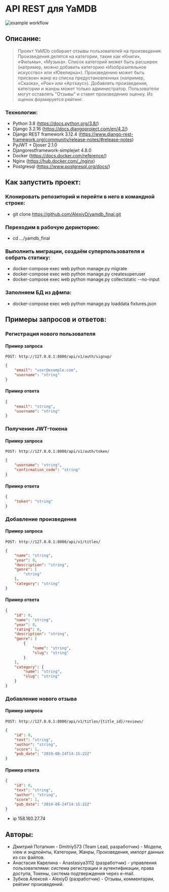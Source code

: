 # API REST для YaMDB
![example workflow](https://github.com/AlexiyD/yamdb_final/actions/workflows/yamdb_workflow.yml/badge.svg)
## Описание:
>Проект YaMDb собирает отзывы пользователей на произведения.
>Произведения делятся на категории, такие как «Книги», «Фильмы», «Музыка».
>Список категорий может быть расширен (например, можно добавить категорию «Изобразительное искусство» или «Ювелирка»).
>Произведению может быть присвоен жанр из списка предустановленных (например, «Сказка», «Рок» или «Артхаус»). 
>Добавлять произведения, категории и жанры может только администратор.
>Пользователи могут оставлять "Отзывы" и ставят произведению оценку. Из оценок формируется рейтинг.

### Технологии:
* Python 3.8 (https://docs.python.org/3.8/)
* Django 3.2.16 (https://docs.djangoproject.com/en/4.2/)
* Django REST framework 3.12.4 (https://www.django-rest-framework.org/community/release-notes/#release-notes)
* PyJWT + Djoser 2.1.0
* Djangorestframework-simplejwt 4.8.0 
* Docker (https://docs.docker.com/reference/)
* Nginx (https://hub.docker.com/_/nginx)
* Postgresql (https://www.postgresql.org/docs/)

## Как запустить проект:

### Клонировать репозиторий и перейти в него в командной строке:
* git clone 
https://github.com/AlexiyD/yamdb_final.git

### Переходим в рабочую дерикторию:
* cd .../yamdb_final

### Выполнить миграции, создаём суперпользователя и собрать статику:
* docker-compose exec web python manage.py migrate
* docker-compose exec web python manage.py createsuperuser
* docker-compose exec web python manage.py collectstatic --no-input 

### Заполняем БД из дфмпа:
* docker-compose exec web python manage.py loaddata fixtures.json




## Примеры запросов и ответов:
### Регистрация нового пользователя

#### Пример запроса
```URL
POST: http://127.0.0.1:8000/api/v1/auth/signup/
```
```JSON
{
    "email": "user@example.com",
    "username": "string"
}
```
#### Пример ответа
```JSON
{
    "email": "string",
    "username": "string"
}
```
### Получение JWT-токена
#### Пример запроса
```URL
POST: http://127.0.0.1:8000/api/v1/auth/token/
```
```JSON
{
    "username": "string",
    "confirmation_code": "string"
}
```
#### Пример ответа
```JSON
{
    "token": "string"
}
```

### Добавление произведения
#### Пример запроса
```URL
POST: http://127.0.0.1:8000/api/v1/titles/
```
```JSON
{
    "name": "string",
    "year": 0,
    "description": "string",
    "genre": [
        "string"
    ],
    "category": "string"
}
```
#### Пример ответа
```JSON
{
    "id": 0,
    "name": "string",
    "year": 0,
    "rating": 0,
    "description": "string",
    "genre": [
        {
            "name": "string",
            "slug": "string"
        }
    ],
    "category": {
        "name": "string",
        "slug": "string"
    }
}
```

### Добавление нового отзыва
#### Пример запроса
```URL
POST: http://127.0.0.1:8000/api/v1/titles/{title_id}/reviews/
```
```JSON
{
    "id": 0,
    "text": "string",
    "author": "string",
    "score": 1,
    "pub_date": "2019-08-24T14:15:22Z"
}
```
#### Пример ответа
```JSON
{
    "id": 0,
    "text": "string",
    "author": "string",
    "score": 1,
    "pub_date": "2019-08-24T14:15:22Z"
}
```
* ip 158.160.27.74
## Авторы:
* Дмитрий Потапкин - Dmitriy573 (Team Lead, разработчик) - Модели, view и эндпойнты, Категории, Жанры, Произведения,  импорт данных из csv файлов.
* Анастасия Карелина - Anastasiya3112 (разработчик) - управления пользователями: система регистрации и аутентификации, права доступа, Токены, система подтверждения через e-mail.
* Зубков Алексей - AlexiyD (разработчик) - Отзывы, комментарии, рейтинг произведений.